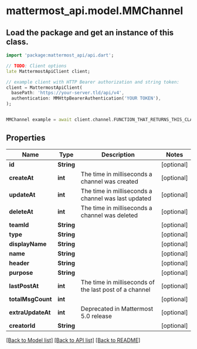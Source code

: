 # mattermost_api.model.MMChannel

## Load the package and get an instance of this class.
```dart
import 'package:mattermost_api/api.dart';

// TODO: Client options
late MattermostApiClient client;

// example client with HTTP Bearer authorization and string token:
client = MattermostApiClient(
  basePath: 'https://your-server.tld/api/v4',
  authentication: MMHttpBearerAuthentication('YOUR TOKEN'),
);


MMChannel example = await client.channel.FUNCTION_THAT_RETURNS_THIS_CLASS();

```

## Properties
Name | Type | Description | Notes
------------ | ------------- | ------------- | -------------
**id** | **String** |  | [optional] 
**createAt** | **int** | The time in milliseconds a channel was created | [optional] 
**updateAt** | **int** | The time in milliseconds a channel was last updated | [optional] 
**deleteAt** | **int** | The time in milliseconds a channel was deleted | [optional] 
**teamId** | **String** |  | [optional] 
**type** | **String** |  | [optional] 
**displayName** | **String** |  | [optional] 
**name** | **String** |  | [optional] 
**header** | **String** |  | [optional] 
**purpose** | **String** |  | [optional] 
**lastPostAt** | **int** | The time in milliseconds of the last post of a channel | [optional] 
**totalMsgCount** | **int** |  | [optional] 
**extraUpdateAt** | **int** | Deprecated in Mattermost 5.0 release | [optional] 
**creatorId** | **String** |  | [optional] 

[[Back to Model list]](../GENERATED_README.md#documentation-for-models) [[Back to API list]](../GENERATED_README.md#documentation-for-api-endpoints) [[Back to README]](../GENERATED_README.md)



